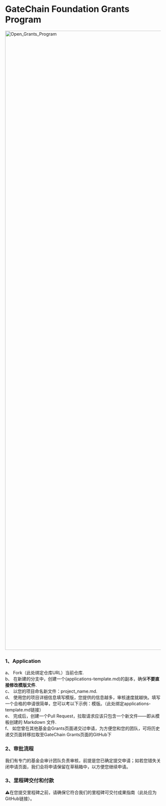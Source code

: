 # GateChain Foundation Grants Program
<img width="2001" alt="Open_Grants_Program" src="https://user-images.githubusercontent.com/87936778/126905991-e7f15299-916d-404b-9e22-f57d6a42f631.png">

### 1、Application
a、 Fork（此处绑定仓库URL）当前仓库.  
b、 在新建的分支中，创建一个(applications-template.md)的副本，确保**不要直接修改模版文件**.  
c、 以您的项目命名新文件：project_name.md.  
d、 使用您的项目详细信息填写模版，您提供的信息越多，审核速度就越快。填写一个合格的申请很简单，您可以考以下示例：模版。（此处绑定applications-template.md链接）  
e、 完成后，创建一个Pull Request，拉取请求应该只包含一个新文件——即从模板创建的 Markdown 文件.  
f、 如您曾在其他基金会Grants页面递交过申请，为方便您和您的团队，可将历史递交页面转移拉取至GateChain Grants页面的GitHub下
	
### 2、审批流程
我们有专门的基金会审计团队负责审核，前提是您已确定提交申请；如若您错失关闭申请页面，我们会将申请保留在草稿箱中，以方便您继续申请。
	
### 3、里程碑交付和付款
⚠️在您提交里程碑之前，请确保它符合我们的里程碑可交付成果指南（此处应为GitHub链接）。

